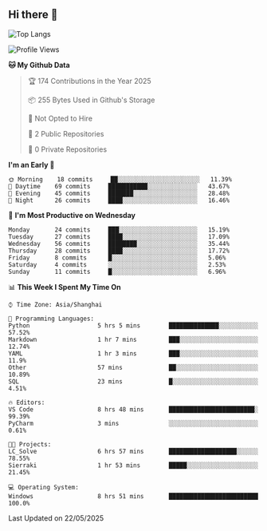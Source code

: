 ## Hi there 👋
![Top Langs](https://github-readme-stats.vercel.app/api/top-langs/?username=Sierraki&layout=compact&theme=nightowl&show_icons=true)

<!--START_SECTION:waka-->
![Profile Views](http://img.shields.io/badge/Profile%20Views-1-blue)

**🐱 My Github Data** 

> 🏆 174 Contributions in the Year 2025
 > 
> 📦 255 Bytes Used in Github's Storage 
 > 
> 🚫 Not Opted to Hire
 > 
> 📜 2 Public Repositories 
 > 
> 🔑 0 Private Repositories  
 > 
**I'm an Early 🐤** 

```text
🌞 Morning    18 commits     ██░░░░░░░░░░░░░░░░░░░░░░░   11.39% 
🌆 Daytime    69 commits     ███████████░░░░░░░░░░░░░░   43.67% 
🌃 Evening    45 commits     ███████░░░░░░░░░░░░░░░░░░   28.48% 
🌙 Night      26 commits     ████░░░░░░░░░░░░░░░░░░░░░   16.46%

```
📅 **I'm Most Productive on Wednesday** 

```text
Monday       24 commits     ███░░░░░░░░░░░░░░░░░░░░░░   15.19% 
Tuesday      27 commits     ████░░░░░░░░░░░░░░░░░░░░░   17.09% 
Wednesday    56 commits     ████████░░░░░░░░░░░░░░░░░   35.44% 
Thursday     28 commits     ████░░░░░░░░░░░░░░░░░░░░░   17.72% 
Friday       8 commits      █░░░░░░░░░░░░░░░░░░░░░░░░   5.06% 
Saturday     4 commits      ░░░░░░░░░░░░░░░░░░░░░░░░░   2.53% 
Sunday       11 commits     █░░░░░░░░░░░░░░░░░░░░░░░░   6.96%

```


📊 **This Week I Spent My Time On** 

```text
⌚︎ Time Zone: Asia/Shanghai

💬 Programming Languages: 
Python                   5 hrs 5 mins        ██████████████░░░░░░░░░░░   57.52% 
Markdown                 1 hr 7 mins         ███░░░░░░░░░░░░░░░░░░░░░░   12.74% 
YAML                     1 hr 3 mins         ███░░░░░░░░░░░░░░░░░░░░░░   11.9% 
Other                    57 mins             ██░░░░░░░░░░░░░░░░░░░░░░░   10.89% 
SQL                      23 mins             █░░░░░░░░░░░░░░░░░░░░░░░░   4.51%

🔥 Editors: 
VS Code                  8 hrs 48 mins       ████████████████████████░   99.39% 
PyCharm                  3 mins              ░░░░░░░░░░░░░░░░░░░░░░░░░   0.61%

🐱‍💻 Projects: 
LC_Solve                 6 hrs 57 mins       ███████████████████░░░░░░   78.55% 
Sierraki                 1 hr 53 mins        █████░░░░░░░░░░░░░░░░░░░░   21.45%

💻 Operating System: 
Windows                  8 hrs 51 mins       █████████████████████████   100.0%

```


 Last Updated on 22/05/2025
<!--END_SECTION:waka-->

